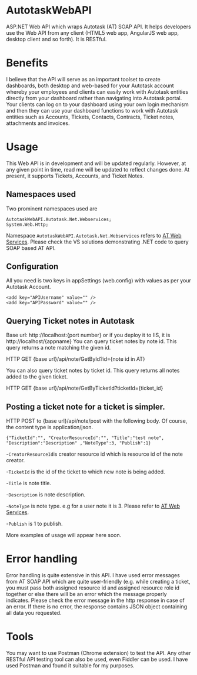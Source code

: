 # AutotaskWebAPI
ASP.NET Web API which wraps Autotask (AT) SOAP API. It helps developers use the Web API from any client (HTML5 web app, AngularJS web app, desktop client and so forth). It is RESTful.

# Benefits
I believe that the API will serve as an important toolset to create dashboards, both desktop and web-based for your Autotask account whereby your employees and clients can easily work with Autotask entities directly from your dashboard rather than navigating into Autotask portal. 
Your clients can log on to your dashboard using your own login mechanism and then they can use your dashboard functions to work with Autotask entities such as Accounts, Tickets, Contacts, Contracts, Ticket notes, attachments and invoices.

# Usage
This Web API is in development and will be updated regularly. However, at any given point in time, read me will be updated to reflect changes done. At present, it supports Tickets, Accounts, and Ticket Notes.

## Namespaces used
Two prominent namespaces used are
```
AutotaskWebAPI.Autotask.Net.Webservices;
System.Web.Http;
```
Namespace `AutotaskWebAPI.Autotask.Net.Webservices` refers to [AT Web Services](https://www.autotask.net/help/Content/AdminSetup/2ExtensionsIntegrations/APIs/WebServicesAPI.htm). Please check the VS solutions demonstrating .NET code to query SOAP based AT API.

## Configuration
All you need is two keys in appSettings (web.config) with values as per your Autotask Account.
```
<add key="APIUsername" value="" />
<add key="APIPassword" value="" />
```

## Querying Ticket notes in Autotask

Base url: http://localhost:{port number} or if you deploy it to IIS, it is http://localhost/{appname}
You can query ticket notes by note id. This query returns a note matching the given id.

HTTP GET {base url}/api/note/GetById?id={note id in AT}

You can also query ticket notes by ticket id. This query returns all notes added to the given ticket.

HTTP GET {base url}/api/note/GetByTicketId?ticketId={ticket_id}

## Posting a ticket note for a ticket is simpler.

HTTP POST to {base url}/api/note/post with the following body. Of course, the content type is application/json.
```
{"TicketId":"", "CreatorResourceId":"", "Title":"test note", "Description":"Description" ,"NoteType":3, "Publish":1}
```
-```CreatorResourceId```is creator resource id which is resource id of the note creator.

-```TicketId``` is the id of the ticket to which new note is being added.

-```Title``` is note title.

-```Description``` is note description.

-```NoteType``` is note type. e.g for a user note it is 3. Please refer to [AT Web Services](https://www.autotask.net/help/Content/AdminSetup/2ExtensionsIntegrations/APIs/WebServicesAPI.htm).

-```Publish``` is 1 to publish.

More examples of usage will appear here soon.

# Error handling
Error handling is quite extensive in this API. I have used error messages from AT SOAP API which are quite user-friendly (e.g. while creating a ticket, you must pass both assigned resource id and assigned resource role id together or else there will be an error which the message properly indicates. Please check the error message in the http response in case of an error. If there is no error, the response contains JSON object containing all data you requested.

# Tools
You may want to use Postman (Chrome extension) to test the API. Any other RESTful API testing tool can also be used, even Fiddler can be used. I have used Postman and found it suitable for my purposes.
